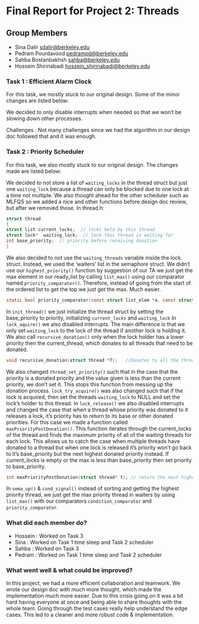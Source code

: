 Final Report for Project 2: Threads
===================================


## Group Members

* Sina Dalir <sdalir@berkeley.edu>
* Pedram Pourdavood <pedrampd@berkeley.edu>
* Sahba Bostanbakhsh <sahba@berkeley.edu>
* Hossein Shirinabadi <hossein_shirinabadi@berkeley.edu>


### Task 1 : Efficient Alarm Clock

For this task, we mostly stuck to our original design. Some of the minor changes are listed below:

We decided to only disable interrupts when needed so that we won’t be slowing down other processes.

Challenges : Not many challenges since we had the algorithm in our design doc followed that and it was enough.



### Task 2 : Priority Scheduler 

For this task, we also mostly stuck to our original design. The changes made are listed below:

We decided to not store a list of `waiting_locks` in the thread struct but just one `waiting_lock` because a thread can only be blocked due to one lock at a time not multiple. 
We also thought ahead for the other scheduler such as MLFQS so we added a nice and other functions before design doc review, but after we removed those. 
In thread.h:
```C
struct thread
{
struct list current_locks;  // locks held by this thread
struct lock*  waiting_lock;  // lock this thread is waiting for
int base_priority;  // priority before receiving donation
}
```

We also decided to not use the `waiting_threads` variable inside the lock struct. Instead, we used the ‘waiters’ list in the semaphore struct.
We didn’t use our `highest_priority()` function by suggestion of our TA we just get the max element in our ready_list by calling `list_max()` using our comparator named `priority_comparator()`. Therefore, instead of going from the start of the ordered list to get the top we just get the max. Much easier. 
```C
static bool priority_comparator(const struct list_elem *a, const struct list_elem *b, void *aux UNUSED);    // Used to compare the priority of two threads
```

In `init_thread()` we just initialize the thread struct by setting the base_priority to priority, initializing `current_locks` and `waiting_lock`
In `lock_aquire()` we also disabled interrupts. The main difference is that we only set `waiting_lock` to the lock of the thread if another lock is holding it. We also call `recursive_donation()` only when the lock holder has a lower priority then the current_thread, which donates to all threads that need to be donated. 



```C
void recursive_donation(struct thread *T);   //Donates to all the threads that are in the recursive and chain donation tree. 
```

We also changed `thread_set_priority()` such that in the case that the priority is a donated priority and the value given is less than the current priority, we don’t set it. This stops this function from messing up the donation process. 
`lock_try_acquire()` was also changed such that if the lock is acquired, then set the threads `waiting_lock` to NULL and set the lock’s holder to this thread.
In `lock_release()` we also disabled interrupts and changed the case that when a thread whose priority was donated to it releases a lock, it’s priority has to return to its base or other donated priorities. For this case we made a function called `maxPriorityPostDonation()`. This function iterates through the current_locks of the thread and finds the maximum priority of all of the waiting threads for each lock. This allows us to catch the case when multiple threads have donated to a thread but when one lock is released it’s priority won’t go back to it’s base_priority but the next highest donated priority instead. If current_locks is empty or the max is less than base_priority then set priority to base_priority. 
```C
int maxPriorityPostDonation(struct thread* t); // return the next highest priority donated, if less than base_priority then return base_priority. 
```

In `sema_up()` & `cond_signal()` instead of sorting and getting the highest priority thread, we just get the max priority thread in waiters by using `list_max()` with our comparators `condition_comparator` and `priority_comparator`. 



### What did each member do?
- Hossein : Worked on Task 3 
- Sina : Worked on Task 1 time sleep and Task 2 scheduler 
- Sahba : Worked on Task 3 
- Pedram : Worked on Task 1 time sleep and Task 2 scheduler



### What went well & what could be improved?

In this project, we had a more efficient collaboration and teamwork.
We wrote our design doc with much more thought, which made the implementation much more easier.
Due to this crisis going on it was a bit hard having everyone at once and being able to share thoughts with the whole team.
Going through the test cases really help understand the edge cases. This led to a cleaner and more robust code & implementation.



	


	
